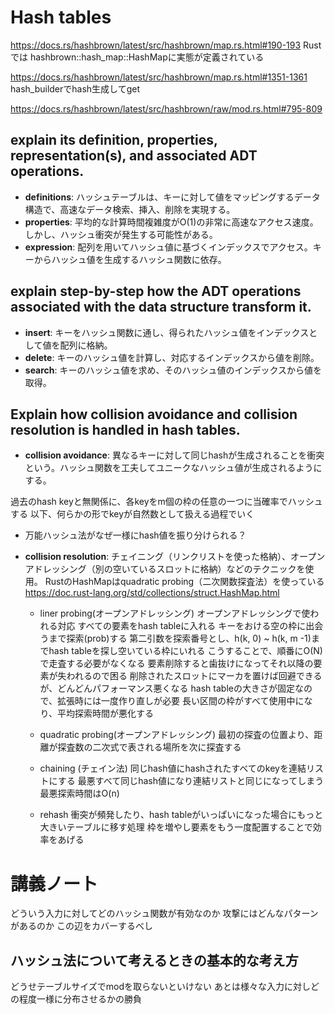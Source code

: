 # Hash tables

https://docs.rs/hashbrown/latest/src/hashbrown/map.rs.html#190-193
Rustでは hashbrown::hash_map::HashMapに実態が定義されている

https://docs.rs/hashbrown/latest/src/hashbrown/map.rs.html#1351-1361
hash_builderでhash生成してget

https://docs.rs/hashbrown/latest/src/hashbrown/raw/mod.rs.html#795-809


## explain its definition, properties, representation(s), and associated ADT operations.
- **definitions**: ハッシュテーブルは、キーに対して値をマッピングするデータ構造で、高速なデータ検索、挿入、削除を実現する。
- **properties**: 平均的な計算時間複雑度がO(1)の非常に高速なアクセス速度。しかし、ハッシュ衝突が発生する可能性がある。
- **expression**: 配列を用いてハッシュ値に基づくインデックスでアクセス。キーからハッシュ値を生成するハッシュ関数に依存。

## explain step-by-step how the ADT operations associated with the data structure transform it.
- **insert**: キーをハッシュ関数に通し、得られたハッシュ値をインデックスとして値を配列に格納。
- **delete**: キーのハッシュ値を計算し、対応するインデックスから値を削除。
- **search**: キーのハッシュ値を求め、そのハッシュ値のインデックスから値を取得。

## Explain how collision avoidance and collision resolution is handled in hash tables.
- **collision avoidance**: 異なるキーに対して同じhashが生成されることを衝突という。ハッシュ関数を工夫してユニークなハッシュ値が生成されるようにする。

過去のhash keyと無関係に、各keyをm個の枠の任意の一つに当確率でハッシュする
以下、何らかの形でkeyが自然数として扱える過程でいく

  - 万能ハッシュ法がなぜ一様にhash値を振り分けられる？







- **collision resolution**: チェイニング（リンクリストを使った格納）、オープンアドレッシング（別の空いているスロットに格納）などのテクニックを使用。
RustのHashMapはquadratic probing（二次関数探査法）を使っている
https://doc.rust-lang.org/std/collections/struct.HashMap.html

    - liner probing(オープンアドレッシング)
      オープンアドレッシングで使われる対応
      すべての要素をhash tableに入れる
      キーをおける空の枠に出会うまで探索(prob)する
      第二引数を探索番号とし、h(k, 0) ~ h(k, m -1)までhash tableを探し空いている枠にいれる
      こうすることで、順番にO(N)で走査する必要がなくなる
      要素削除すると歯抜けになってそれ以降の要素が失われるので困る
      削除されたスロットにマーカを置けば回避できるが、どんどんパフォーマンス悪くなる
      hash tableの大きさが固定なので、拡張時には一度作り直しが必要
      長い区間の枠がすべて使用中になり、平均探索時間が悪化する

    - quadratic probing(オープンアドレッシング)
      最初の探査の位置より、距離が探査数の二次式で表される場所を次に探査する

    - chaining (チェイン法)
      同じhash値にhashされたすべてのkeyを連結リストにする
      最悪すべて同じhash値になり連結リストと同じになってしまう
      最悪探索時間はO(n)

    - rehash
      衝突が頻発したり、hash tableがいっぱいになった場合にもっと大きいテーブルに移す処理
      枠を増やし要素をもう一度配置することで効率をあげる

# 講義ノート

どういう入力に対してどのハッシュ関数が有効なのか
攻撃にはどんなパターンがあるのか
この辺をカバーするべし

## ハッシュ法について考えるときの基本的な考え方
どうせテーブルサイズでmodを取らないといけない
あとは様々な入力に対しどの程度一様に分布させるかの勝負
